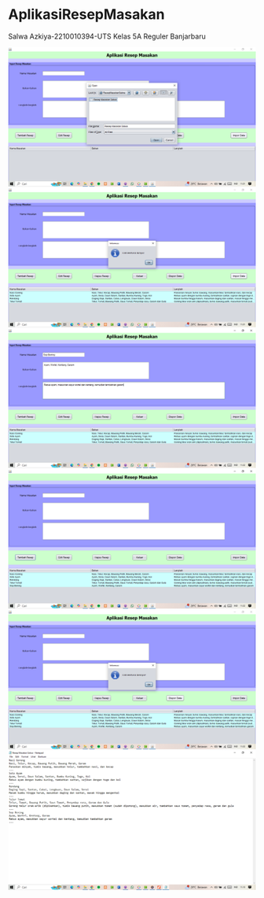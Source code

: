 # AplikasiResepMasakan
 Salwa Azkiya-2210010394-UTS
Kelas 5A Reguler Banjarbaru

![alt text](https://github.com/Salwaazkiya/AplikasiResepMasakan/blob/main/Screenshot%20Hasil/Screenshot%201.png?raw=true)
![alt text](https://github.com/Salwaazkiya/AplikasiResepMasakan/blob/main/Screenshot%20Hasil/Screenshot%202.png?raw=true)
![alt text](https://github.com/Salwaazkiya/AplikasiResepMasakan/blob/main/Screenshot%20Hasil/Screenshot%203.png?raw=true)
![alt text](https://github.com/Salwaazkiya/AplikasiResepMasakan/blob/main/Screenshot%20Hasil/Screenshot%204.png?raw=true)
![alt text](https://github.com/Salwaazkiya/AplikasiResepMasakan/blob/main/Screenshot%20Hasil/Screenshot%205.png?raw=true)
![alt text](https://github.com/Salwaazkiya/AplikasiResepMasakan/blob/main/Screenshot%20Hasil/Screenshot%206.png?raw=true)
